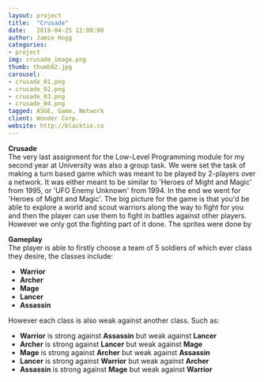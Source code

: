 ```yaml
---
layout: project
title:  "Crusade"
date:   2018-04-25 12:00:00
author: Jamie Hogg
categories:
- project
img: crusade_image.png
thumb: thumb02.jpg
carousel:
- crusade_01.png
- crusade_02.png
- crusade_03.png
- crusade_04.png
tagged: ASGE, Game, Network
client: Wonder Corp.
website: http://blacktie.co
---
```

<B>Crusade</B><BR>
The very last assignment for the Low-Level Programming module for my second year at University was also a group task. We were set the task of making a turn based game which was meant to be played by 2-players over a network. It was either meant to be similar to 'Heroes of Might and Magic' from 1995, or 'UFO Enemy Unknown' from 1994. In the end we went for 'Heroes of Might and Magic'. The big picture for the game is that you'd be able to explore a world and scout warriors along the way to fight for you and then the player can use them to fight in battles against other players. However we only got the fighting part of it done. The sprites were done by 
  
<B>Gameplay</B><BR>
The player is able to firstly choose a team of 5 soldiers of which ever class they desire, the classes include:
- <B>Warrior</B>
- <B>Archer</B>
- <B>Mage</B>
- <B>Lancer</B>
- <B>Assassin</B>

However each class is also weak against another class. Such as:
- <B>Warrior</B> is strong against <B>Assassin</B> but weak against <B>Lancer</B>
- <B>Archer</B> is strong against <B>Lancer</B> but weak against <B>Mage</B>
- <B>Mage</B> is strong against <B>Archer</B> but weak against <B>Assassin</B>
- <B>Lancer</B> is strong against <B>Warrior</B> but weak against <B>Archer</B>
- <B>Assassin</B> is strong against <B>Mage</B> but weak against <B>Warrior</B>
